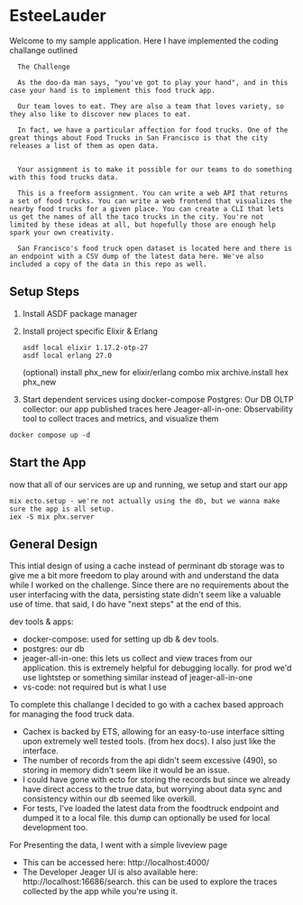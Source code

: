 # EsteeLauder

Welcome to my sample application. Here I have implemented the coding challange outlined

```
  The Challenge

  As the doo-da man says, "you've got to play your hand", and in this case your hand is to implement this food truck app.

  Our team loves to eat. They are also a team that loves variety, so they also like to discover new places to eat.

  In fact, we have a particular affection for food trucks. One of the great things about Food Trucks in San Francisco is that the city releases a list of them as open data.


  Your assignment is to make it possible for our teams to do something with this food trucks data.

  This is a freeform assignment. You can write a web API that returns a set of food trucks. You can write a web frontend that visualizes the nearby food trucks for a given place. You can create a CLI that lets us get the names of all the taco trucks in the city. You're not limited by these ideas at all, but hopefully those are enough help spark your own creativity.

  San Francisco's food truck open dataset is located here and there is an endpoint with a CSV dump of the latest data here. We've also included a copy of the data in this repo as well.
```

## Setup Steps

1. Install ASDF package manager

2. Install project specific Elixir & Erlang

   ```
   asdf local elixir 1.17.2-otp-27
   asdf local erlang 27.0
   ```

   (optional) install phx_new for elixir/erlang combo
   mix archive.install hex phx_new

3. Start dependent services using docker-compose
   Postgres: Our DB
   OLTP collector: our app published traces here
   Jeager-all-in-one: Observability tool to collect traces and metrics, and visualize them

```
docker compose up -d
```

## Start the App

now that all of our services are up and running, we setup and start our app

```
mix ecto.setup - we're not actually using the db, but we wanna make sure the app is all setup.
iex -S mix phx.server
```

## General Design

This intial design of using a cache instead of perminant db storage was to give me a bit more freedom to play around with and understand the data while I worked on the challenge.
Since there are no requirements about the user interfacing with the data, persisting state didn't seem like a valuable use of time. that said, I do have "next steps" at the end of this.

dev tools & apps:

- docker-compose: used for setting up db & dev tools.
- postgres: our db
- jeager-all-in-one: this lets us collect and view traces from our application. this is extremely helpful for debugging locally. for prod we'd use lightstep or something similar instead of jeager-all-in-one
- vs-code: not required but is what I use

To complete this challange I decided to go with a cachex based approach for managing the food truck data.

- Cachex is backed by ETS, allowing for an easy-to-use interface sitting upon extremely well tested tools. (from hex docs). I also just like the interface.
- The number of records from the api didn't seem excessive (490), so storing in memory didn't seem like it would be an issue.
- I could have gone with ecto for storing the records but since we already have direct access to the true data, but worrying about data sync and consistency within our db seemed like overkill.
- For tests, I've loaded the latest data from the foodtruck endpoint and dumped it to a local file. this dump can optionally be used for local development too.

For Presenting the data, I went with a simple liveview page

- This can be accessed here: http://localhost:4000/
- The Developer Jeager UI is also available here: http://localhost:16686/search. this can be used to explore the traces collected by the app while you're using it.

